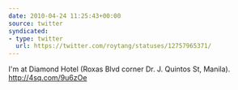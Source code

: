 ```yaml
---
date: 2010-04-24 11:25:43+00:00
source: twitter
syndicated:
- type: twitter
  url: https://twitter.com/roytang/statuses/12757965371/
---
```


I'm at Diamond Hotel (Roxas Blvd corner Dr. J. Quintos St, Manila). http://4sq.com/9u6zOe